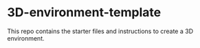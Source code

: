 # 3D-environment-template
This repo contains the starter files and instructions to create a 3D environment. 
